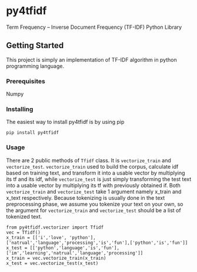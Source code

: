 # py4tfidf

Term Frequency – Inverse Document Frequency (TF-IDF) Python Library

## Getting Started

This project is simply an implementation of TF-IDF algorithm in python programming language.

### Prerequisites

Numpy


### Installing

The easiest way to install py4tfidf is by using pip

```
pip install py4tfidf
```

### Usage
There are 2 public methods of ```Tfidf``` class. It is ```vectorize_train``` and ```vectorize_test```. ```vectorize_train``` used to build the corpus, calculate idf based on training text, and transform it into a usable vector by multiplying its tf and its idf, while ```vectorize_test``` is just simply transforming the test text into a usable vector by multiplying its tf with previously obtained if. Both ```vectorize_train``` and ```vectorize_test``` take 1 argument namely x_train and x_text respectively. Because tokenizing is usually done in the text preprocessing phase, we assume you tokenize your text on your own, so the argument for ```vectorize_train``` and ```vectorize_test``` should be a list of tokenized text.
```
from py4tfidf.vectorizer import Tfidf
vec = Tfidf()
x_train = [['i','love', 'python'],['natrual','language','processing','is','fun'],['python','is','fun']]
x_test = [['python','language','is','fun'],['im','learning','natrual','language','processing']]
x_train = vec.vectorize_train(x_train)
x_test = vec.vectorize_test(x_test)
```
